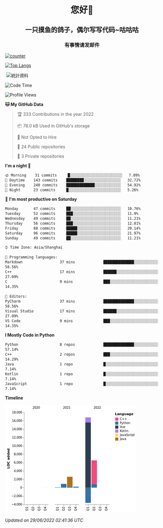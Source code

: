 

<!--
**kitUIN/kitUIN** is a ✨ _special_ ✨ repository because its `README.md` (this file) appears on your GitHub profile.

Here are some ideas to get you started:

- 🔭 I’m currently working on ...
- 🌱 I’m currently learning ...
- 👯 I’m looking to collaborate on ...
- 🤔 I’m looking for help with ...
- 💬 Ask me about ...
- 📫 How to reach me: ...
- 😄 Pronouns: ...
- ⚡ Fun fact: ...
-->
<h1 align="center">您好👋</h1>
<h2 align="center">一只摸鱼的鸽子，偶尔写写代码~咕咕咕</h2>
<h3 align="center">有事情请发邮件</h3>

[![counter](https://count.getloli.com/get/@KitUIN?theme=rule34)](https://count.getloli.com/)

[![Top Langs](https://github-readme-stats.vercel.app/api/top-langs/?username=kitUIN&show_icons=true&theme=gruvbox&locale=cn&layout=compact)](https://github.com/anuraghazra/github-readme-stats)

<p>&nbsp;<img align="center" src="https://github-readme-stats.vercel.app/api?username=kitUIN&show_icons=true&theme=gruvbox&locale=cn" alt="統計資料" /></p>


<!--START_SECTION:waka-->
![Code Time](http://img.shields.io/badge/Code%20Time-594%20hrs%2030%20mins-blue)

![Profile Views](http://img.shields.io/badge/Profile%20Views-0-blue)

**🐱 My GitHub Data** 

> 🏆 333 Contributions in the year 2022
 > 
> 📦 78.0 kB Used in GitHub's storage 
 > 
> 🚫 Not Opted to Hire
 > 
> 📜 24 Public repositories 
 > 
> 🔑 3 Private repositories  
 > 
**I'm a night 🦉** 

```text
🌞 Morning    31 commits     █░░░░░░░░░░░░░░░░░░░░░░░░   7.09% 
🌆 Daytime    143 commits    ████████░░░░░░░░░░░░░░░░░   32.72% 
🌃 Evening    240 commits    █████████████░░░░░░░░░░░░   54.92% 
🌙 Night      23 commits     █░░░░░░░░░░░░░░░░░░░░░░░░   5.26%

```
📅 **I'm most productive on Saturday** 

```text
Monday       47 commits     ██░░░░░░░░░░░░░░░░░░░░░░░   10.76% 
Tuesday      52 commits     ███░░░░░░░░░░░░░░░░░░░░░░   11.9% 
Wednesday    49 commits     ██░░░░░░░░░░░░░░░░░░░░░░░   11.21% 
Thursday     56 commits     ███░░░░░░░░░░░░░░░░░░░░░░   12.81% 
Friday       88 commits     █████░░░░░░░░░░░░░░░░░░░░   20.14% 
Saturday     96 commits     █████░░░░░░░░░░░░░░░░░░░░   21.97% 
Sunday       49 commits     ██░░░░░░░░░░░░░░░░░░░░░░░   11.21%

```


```text
⌚︎ Time Zone: Asia/Shanghai

💬 Programming languages: 
Markdown                 37 mins             ██████████████░░░░░░░░░░░   58.56% 
C++                      17 mins             ██████░░░░░░░░░░░░░░░░░░░   27.09% 
C                        9 mins              ███░░░░░░░░░░░░░░░░░░░░░░   14.35%

📝 Editors: 
PyCharm                  37 mins             ██████████████░░░░░░░░░░░   58.56% 
Visual Studio            17 mins             ██████░░░░░░░░░░░░░░░░░░░   27.09% 
VS Code                  9 mins              ███░░░░░░░░░░░░░░░░░░░░░░   14.35%

```

**I Mostly Code in Python** 

```text
Python                   8 repos             ██████████████░░░░░░░░░░░   57.14% 
C++                      2 repos             ███░░░░░░░░░░░░░░░░░░░░░░   14.29% 
Java                     1 repo              █░░░░░░░░░░░░░░░░░░░░░░░░   7.14% 
Kotlin                   1 repo              █░░░░░░░░░░░░░░░░░░░░░░░░   7.14% 
JavaScript               1 repo              █░░░░░░░░░░░░░░░░░░░░░░░░   7.14%

```


**Timeline**

![Chart not found](https://raw.githubusercontent.com/kitUIN/kitUIN/main/charts/bar_graph.png) 


 *Updated on 29/06/2022 02:41:36 UTC*
<!--END_SECTION:waka-->
